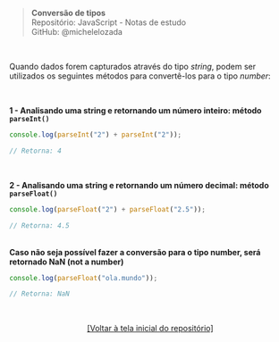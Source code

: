> **Conversão de tipos**  
> Repositório: JavaScript - Notas de estudo   
> GitHub: @michelelozada
&nbsp;
     
&nbsp;   

Quando dados forem capturados através do tipo *string*, podem ser utilizados os seguintes métodos para convertê-los para o tipo *number*:  

&nbsp;   

**1 - Analisando uma string e retornando um número inteiro: método `parseInt()`**  
```js
console.log(parseInt("2") + parseInt("2"));

// Retorna: 4
```

&nbsp;   

**2 - Analisando uma string e retornando um número decimal: método `parseFloat()`**  
```js
console.log(parseFloat("2") + parseFloat("2.5"));

// Retorna: 4.5
```

&nbsp;   
**Caso não seja possível fazer a conversão para o tipo number, será retornado NaN (not a number)**
```js
console.log(parseFloat("ola.mundo"));

// Retorna: NaN
```

&nbsp;

<div align="center">
<a href="https://github.com/michelelozada/JavaScript-Study-Notes">[Voltar à tela inicial do repositório]</a>
</div>